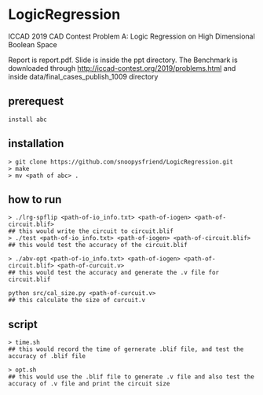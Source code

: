 # LogicRegression

ICCAD 2019 CAD Contest
Problem A: Logic Regression on High Dimensional
Boolean Space

Report is report.pdf.
Slide is inside the ppt directory.
The Benchmark is downloaded through http://iccad-contest.org/2019/problems.html and inside data/final_cases_publish_1009 directory


## prerequest
```
install abc
```
## installation
```
> git clone https://github.com/snoopysfriend/LogicRegression.git
> make
> mv <path of abc> .

```
## how to run
```
> ./lrg-spflip <path-of-io_info.txt> <path-of-iogen> <path-of-circuit.blif>
## this would write the circuit to circuit.blif
> ./test <path-of-io_info.txt> <path-of-iogen> <path-of-circuit.blif>
## this would test the accuracy of the circuit.blif

> ./abv-opt <path-of-io_info.txt> <path-of-iogen> <path-of-circuit.blif> <path-of-curcuit.v>
## this would test the accuracy and generate the .v file for circuit.blif

python src/cal_size.py <path-of-curcuit.v>
## this calculate the size of curcuit.v

```

## script
``` 
> time.sh 
## this would record the time of gernerate .blif file, and test the accuracy of .blif file

> opt.sh
## this would use the .blif file to generate .v file and also test the accuracy of .v file and print the circuit size
